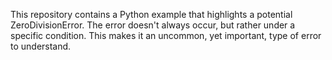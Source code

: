 This repository contains a Python example that highlights a potential ZeroDivisionError. The error doesn't always occur, but rather under a specific condition. This makes it an uncommon, yet important, type of error to understand.